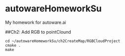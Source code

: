 # autowareHomeworkSu
My homework for autoware.ai

##Ch2: Add RGB to pointClound
```
cd ~/autowareHomeworkSu/ch2CreateMap/RGBCloudProject
cmake .
make
```
